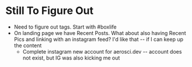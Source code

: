 # Still To Figure Out

* Need to figure out tags. Start with #boxlife
* On landing page we have Recent Posts. What about also having Recent Pics and linking with an instagram feed? I'd like that -- if I can keep up the content
    * Complete instagram new account for aerosci.dev -- account does not exist, but IG was also kicking me out